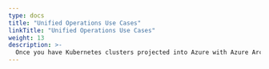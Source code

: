 ```yaml
---
type: docs
title: "Unified Operations Use Cases"
linkTitle: "Unified Operations Use Cases"
weight: 13
description: >-
  Once you have Kubernetes clusters projected into Azure with Azure Arc, you can start to use native Azure tooling to manage the clusters as native Azure resources. The following scenarios show examples of using Azure management tools such as Azure Monitor, GitOps configurations, and Azure Policy.
---
```

